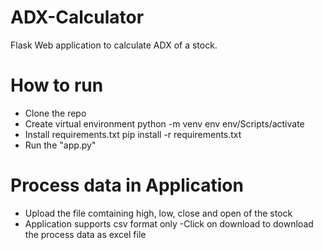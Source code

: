 # ADX-Calculator
Flask Web application to calculate ADX of a stock.
# How to run
- Clone the repo
- Create virtual environment
    python -m venv env
    env/Scripts/activate
- Install requirements.txt
  pip install -r requirements.txt
- Run the "app.py"

# Process data in Application
  - Upload the file comtaining high, low, close and open of the stock
  - Application supports csv format only
  -Click on download to download the process data as excel file
